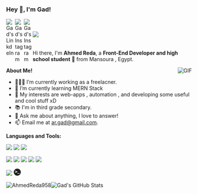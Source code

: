 <h3 title="hehehe"> Hey 👋, I'm Gad!</h3>

<a href="https://www.linkedin.com/in/ahmed-reda-2297887a7/">
  <img align="left" alt="Gad's LinkdeIn" width="24px" src="https://cdn.jsdelivr.net/npm/simple-icons@v3/icons/linkedin.svg" />
</a>
<a href="https://www.instagram.com/Ahmed_reda.0/">
  <img align="left" alt="Gad's Instagram" width="24px" src="https://cdn.jsdelivr.net/npm/simple-icons@v3/icons/instagram.svg" />
</a>
<a href="https://www.facebook.com/">
  <img align="left" alt="Gad's Instagram" width="24px" src="https://cdn.jsdelivr.net/npm/simple-icons@v3/icons/facebook.svg" />
</a>
<br>
<br>
<img src="https://komarev.com/ghpvc/?username=AhmedReda958&color=blueviolet">
<br />
<br />

Hi there, I'm **Ahmed Reda**, a **Front-End Developer and high school student** 🚀 from Mansoura , Egypt.

  <img align="right" alt="GIF" src="https://i.pinimg.com/originals/e4/26/70/e426702edf874b181aced1e2fa5c6cde.gif" />

**About Me!**

- 👨🏽‍💻 I’m currently working as a freelacner.
- 🌱  I’m currently learning MERN Stack
- 🤔 My interests are web-apps , automation , and developing some useful and cool stuff xD
- 📚 I'm in third grade secondary.
- 💬 Ask me about anything, I love to answer!
- 📫 Email me at [ar.gad@gmail.com](mailto:ar.gad@gmail.com).
<!-- - 📝 See my [Curriculum Vitae](https://drive.google.com/file/d/1PxlxLA6vGXslYmwybcA_dlr4uQhq-tkm/view?usp=sharing) to get more info.
 -->

**Languages and Tools:**  


<code><img height="20" src="https://img.shields.io/badge/HTML5-E34F26?style=for-the-badge&logo=html5&logoColor=white"></code>
<code><img height="20" src="https://img.shields.io/badge/JavaScript-323330?style=for-the-badge&logo=javascript&logoColor=F7DF1E"></code>
<code><img height="20" src="https://img.shields.io/badge/Sass-CC6699?style=for-the-badge&logo=sass&logoColor=white"></code>

<code><img height="20" src="https://img.shields.io/badge/React-20232A?style=for-the-badge&logo=react&logoColor=61DAFB"></code>
<code><img height="20" src="https://img.shields.io/badge/Node.js-339933?style=for-the-badge&logo=nodedotjs&logoColor=white"></code>
<code><img height="20" src="https://img.shields.io/badge/MongoDB-4EA94B?style=for-the-badge&logo=mongodb&logoColor=white"></code>
<code><img height="20" src="https://img.shields.io/badge/Material%20UI-007FFF?style=for-the-badge&logo=nodedotjs&logoColor=white"></code>
<code><img height="20" src="https://img.shields.io/badge/Bootstrap-563D7C?style=for-the-badge&logo=bootstrap&logoColor=white"></code>

<code><img height="20" src="https://img.shields.io/badge/GIT-E44C30?style=for-the-badge&logo=git&logoColor=white"></code>
<code><img height="20" src="https://raw.githubusercontent.com/github/explore/80688e429a7d4ef2fca1e82350fe8e3517d3494d/topics/terminal/terminal.png"></code>

<img align="left" alt="AhmedReda958" src="https://github-readme-stats.vercel.app/api/top-langs/?username=AhmedReda958&show_icons=true&hide_border=true&count_private=true&theme=shades-of-purple&icon_color=fad000" />

<img align="left" src="https://github-readme-stats.vercel.app/api?username=AhmedReda958&show_icons=true&hide_border=true&count_private=true&theme=shades-of-purple&icon_color=fad000" alt="Gad's GitHub Stats">
